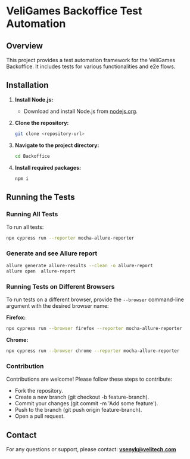 # VeliGames Backoffice Test Automation

## Overview

This project provides a test automation framework for the VeliGames Backoffice. It includes tests for various functionalities and e2e flows.


## Installation

1. **Install Node.js:**
    - Download and install Node.js from [nodejs.org](https://nodejs.org/en/download/package-manager).

1. **Clone the repository:**
    ```bash
    git clone <repository-url>
    ```

3. **Navigate to the project directory:**
    ```bash
    cd Backoffice
    ```

4. **Install required packages:**
    ```bash
    npm i
    ```

## Running the Tests

### Running All Tests

To run all tests:

```bash
npx cypress run --reporter mocha-allure-reporter
```

### Generate and see Allure report
```bash
allure generate allure-results --clean -o allure-report 
allure open  allure-report
```

### Running Tests on Different Browsers
To run tests on a different browser, provide the `--browser` command-line argument with the desired browser name:

**Firefox:**

```bash
npx cypress run --browser firefox --reporter mocha-allure-reporter
```
**Chrome:**

```bash
npx cypress run --browser chrome --reporter mocha-allure-reporter
```

### Contribution
Contributions are welcome! Please follow these steps to contribute:

 - Fork the repository.
 - Create a new branch (git checkout -b feature-branch).
 - Commit your changes (git commit -m 'Add some feature').
 - Push to the branch (git push origin feature-branch).
 - Open a pull request.

## Contact 
For any questions or support, please contact:  **vsenyk@velitech.com**
